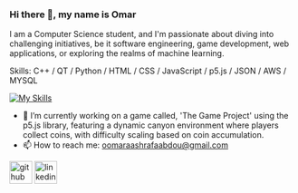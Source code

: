 ### Hi there 👋, my name is Omar
I am a Computer Science student, and I'm passionate about diving into challenging initiatives, be it software engineering, game development, web applications, or exploring the realms of machine learning.

Skills: C++ / QT / Python / HTML / CSS / JavaScript / p5.js / JSON / AWS / MYSQL

[![My Skills](https://skillicons.dev/icons?i=cpp,qt,py,html,css,js,p5js,was,mwsql)](https://skillicons.dev)

- 🔭 I’m currently working on a game called, 'The Game Project' using the p5.js library, featuring a dynamic canyon environment where players collect coins, with difficulty scaling based on coin accumulation. 
- 📫 How to reach me: oomaraashrafaabdou@gmail.com 


[<img src='https://cdn.jsdelivr.net/npm/simple-icons@3.0.1/icons/github.svg' alt='github' height='40'>](https://github.com/oashraff)  [<img src='https://cdn.jsdelivr.net/npm/simple-icons@3.0.1/icons/linkedin.svg' alt='linkedin' height='40'>](https://www.linkedin.com/in/omarashrafmo/)  

